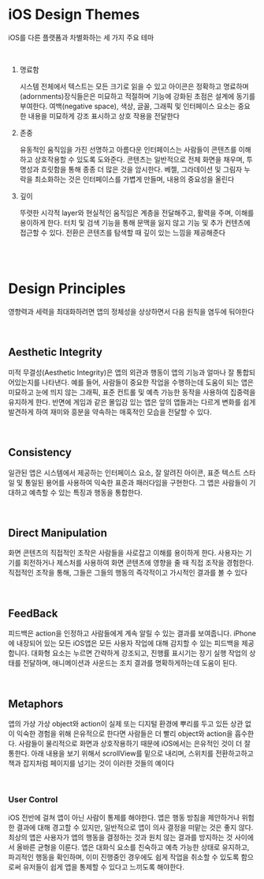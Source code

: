 # iOS Design Themes

iOS를 다른 플랫폼과 차별화하는 세 가지 주요 테마

<br>

1. 명료함

   시스템 전체에서 텍스트는 모든 크기로 읽을 수 있고 아이콘은 정확하고 명료하며 (adornments)장식들은은 미묘하고 적절하며 기능에 강화된 초점은 설계에 동기를 부여한다. 여백(negative space), 색상, 글꼴, 그래픽 및 인터페이스 요소는 중요한 내용을 미묘하게 강조 표시하고 상호 작용을 전달한다

2. 존중

   유동적인 움직임을 가진 선명하고 아름다운 인터페이스는 사람들이 콘텐츠를 이해하고 상호작용할 수 있도록 도와준다. 콘텐츠는 일반적으로 전체 화면을 채우며, 투명성과 흐릿함을 통해 종종 더 많은 것을 암시한다. 베젤, 그라데이션 및 그림자 누락을 최소화하는 것은 인터페이스를 가볍게 만들며, 내용의 중요성을 올린다

3. 깊이

   뚜렷한 시각적 layer와 현실적인 움직임은 계층을 전달해주고, 활력을 주며, 이해를 용이하게 한다. 터치 및 검색 기능을 통해 문맥을 잃지 않고 기능 및 추가 컨텐츠에 접근할 수 있다. 전환은 콘텐츠를 탐색할 때 깊이 있는 느낌을 제공해준다

<br>

<br>

# Design Principles

영향력과 세력을 최대화하려면 앱의 정체성을 상상하면서 다음 원칙을 염두에 둬야한다

<br>

## Aesthetic Integrity

미적 무결성(Aesthetic Integrity)은 앱의 외관과 행동이 앱의 기능과 얼마나 잘 통합되어있는지를 나타낸다. 예를 들어, 사람들이 중요한 작업을 수행하는데 도움이 되는 앱은 미묘하고 눈에 띄지 않는 그래픽, 표준 컨트롤 및 예측 가능한 동작을 사용하여 집중력을 유지하게 한다. 반면에 게임과 같은 몰입감 있는 앱은 앞의 앱들과는 다르게 변화를 쉽게 발견하게 하여 재미와 흥분을 약속하는 매혹적인 모습을 전달할 수 있다.

<br>

## Consistency

일관된 앱은 시스템에서 제공하는 인터페이스 요소, 잘 알려진 아이콘, 표준 텍스트 스타일 및  통일된 용어를 사용하여 익숙한 표준과 패러다임을 구현한다. 그 앱은 사람들이 기대하고 예측할 수 있는 특징과 행동을 통합한다.

<br>

## Direct Manipulation

화면 콘텐츠의 직접적인 조작은 사람들을 사로잡고 이해를 용이하게 한다. 사용자는 기기를 회전하거나 제스처를 사용하여 화면 콘텐츠에 영향을 줄 때 직접 조작을 경험한다. 직접적인 조작을 통해, 그들은 그들의 행동의 즉각적이고 가시적인 결과를 볼 수 있다

<br>

## FeedBack

피드백은 action을 인정하고 사람들에게 계속 알릴 수 있는 결과를 보여줍니다. iPhone에 내장되어 있는 모든 iOS앱은 모든 사용자 작업에 대해 감지할 수 있는 피드백을 제공합니다. 대화형 요소는 누르면 간략하게 강조되고, 진행률 표시기는 장기 실행 작업의 상태를 전달하며, 애니메이션과 사운드는 조치 결과를 명확하게하는데 도움이 된다.

<br>

## Metaphors

앱의 가상 가상 object와 action이 실제 또는 디지털 환경에 뿌리를 두고 있든 상관 없이 익숙한 경험을 위해 은유적으로 한다면 사람들은 더 빨리 object와 action을 흡수한다. 사람들이 물리적으로 화면과 상호작용하기 때문에 iOS에서는 은유적인 것이 더 잘 통한다. 아래 내용을 보기 위해서 scrollView를 밑으로 내리며, 스위치를 전환하고하고 책과 잡지처럼 페이지를 넘기는 것이 이러한 것들의 예이다

<br>

### User Control

iOS 전반에 걸쳐 앱이 아닌 사람이 통제를 해야한다. 앱은 행동 방침을 제안하거나 위험한 결과에 대해 경고할 수 있지만, 일반적으로 앱이 의사 결정을 떠맡는 것은 좋지 않다. 최상의 앱은 사용자가 앱의 행동을 결정하는 것과 원치 않는 결과를 방지하는 것 사이에서 올바른 균형을 이룬다. 앱은 대화식 요소를 친숙하고 예측 가능한 상태로 유지하고, 파괴적인 행동을 확인하며, 이미 진행중인 경우에도 쉽게 작업을 취소할 수 있도록 함으로써 유저들이 쉽게 앱을 통제할 수 있다고 느끼도록 해야한다.


